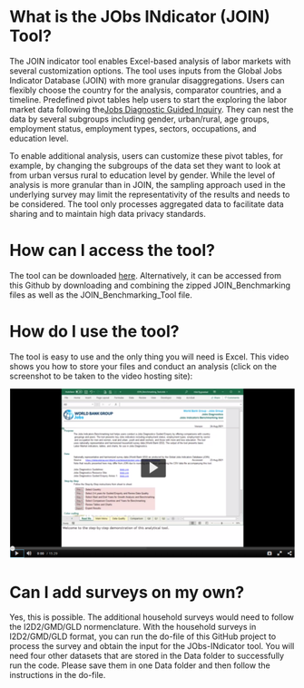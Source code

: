 # What is the JObs INdicator (JOIN) Tool? 

The JOIN indicator tool enables Excel-based analysis of labor markets with several customization options. The tool uses inputs from the Global Jobs Indicator Database (JOIN) with more granular disaggregations. Users can flexibly choose the country for the analysis, comparator countries, and a timeline. Predefined pivot tables help users to start the exploring the labor market data following the[Jobs Diagnostic Guided Inquiry](https://openknowledge.worldbank.org/bitstream/handle/10986/33491/Theoretical-Underpinnings-of-Jobs-Diagnostics.pdf?sequence=1&isAllowed=y). They can nest the data by several subgroups including gender, urban/rural, age groups, employment status, employment types, sectors, occupations, and education level. 

To enable additional analysis, users can customize these pivot tables, for example, by changing the subgroups of the data set they want to look at from urban versus rural to education level by gender. While the level of analysis is more granular than in JOIN, the sampling approach used in the underlying survey may limit the representativity of the results and needs to be considered. The tool only processes aggregated data to facilitate data sharing and to maintain high data privacy standards. 

# How can I access the tool? 

The tool can be downloaded [here](https://development-data-hub-s3-public.s3.amazonaws.com/ddhfiles/160361/join_benchmarking_tool.zip). 
Alternatively, it can be accessed from this Github by downloading and combining the zipped JOIN_Benchmarking files as well as the JOIN_Benchmarking_Tool file. 

# How do I use the tool? 

The tool is easy to use and the only thing you will need is Excel. This video shows you how to store your files and conduct an analysis (click on the screenshot to be taken to the video hosting site): 

[![Watch the video](Images/Preview.PNG)](https://1930181.mediaspace.kaltura.com/media/Join+Benchmarking+Tool+with+CC/1_tazfpke3/29528271)


# Can I add surveys on my own? 
Yes, this is possible. The additional household surveys would need to follow the I2D2/GMD/GLD normenclature. With the household surveys in I2D2/GMD/GLD format, you can run the do-file of this GitHub project to process the survey and obtain the input for the JObs-INdicator tool. You will need four other datasets that are stored in the Data folder to successfully run the code. Please save them in one Data folder and then follow the instructions in the do-file. 
